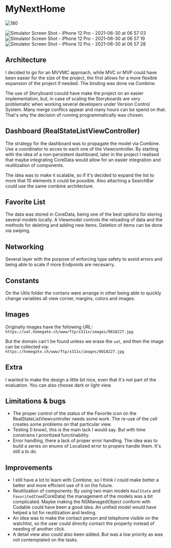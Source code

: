 # MyNextHome

![180](https://user-images.githubusercontent.com/5343418/123904160-5032c080-d970-11eb-98d7-d1c77d449225.png)

![Simulator Screen Shot - iPhone 12 Pro - 2021-06-30 at 06 57 03](https://user-images.githubusercontent.com/5343418/123904645-1f9f5680-d971-11eb-8d1d-a88275b8fba7.png)
![Simulator Screen Shot - iPhone 12 Pro - 2021-06-30 at 06 57 19](https://user-images.githubusercontent.com/5343418/123904646-2037ed00-d971-11eb-9858-9bfcf86ec1ad.png)
![Simulator Screen Shot - iPhone 12 Pro - 2021-06-30 at 06 57 28](https://user-images.githubusercontent.com/5343418/123904647-20d08380-d971-11eb-8524-ed42bbe1a462.png)



## Architecture
I decided to go for an MVVMC approach, while MVC or MVP could have been easier for the size of the project, the first allows for a more flexible expansion of the project if needed. The binding was done via Combine. 

The use of Storyboard coould have make the project on an easier implementation, but, in case of scaling the Storyboards are very problematic when working several developers under Version Control System. Many merge conflics appear and many hours can be spend on that. That's why the decision of running programmatically was chosen. 

## Dashboard (RealStateListViewController)
The strategy for the dashboard was to propagate the model via Combine. Use a coordinator to acces to each one of the Viewcontroller. By starting with the idea of a non-persistent dashboard, later in the project I realised that maybe integrating CoreData would allow for an easier integration and reutilization of components. 

The idea was to make it scalable, so if it's decided to expand the list to more that 10 elements it could be possible. Also attaching a SearchBar could use the same combine architecture. 

## Favorite List
The data was stored in CoreData, being one of the best options for storing several models locally. A Viewmodel controls the reloading of data and the methods for deleting and adding new items. Deletion of items can be done via swiping. 

## Networking
Several layer with the purpose of enforcing type safety to avoid errors and being able to scale if more Endpoints are necesarry. 

## Constants
On the Utils folder the contans were arrange in other being able to quickly change variables all view corner, margins, colors and images. 

## Images
Originally images have the following URL:
`https://uat.homegate.ch/www/ftp/x311x/images/0018227.jpg`

But the domain can't be found unless we erase the `uat`, and then the image can be collected via:
 `https://homegate.ch/www/ftp/x311x/images/0018227.jpg`
 
 ## Extra
 I wanted to make the design a little bit nice, even that it's not part of the evaluation. You can also choose dark or light view. 
 
 ## Limitations & bugs
 
 - The proper control of the status of the Favorite icon on the RealStateListViewcontroller needs some work. The re-use of the cell creates some problems on that particular view.
 - Testing (I know), this is the main lack I would say. But with time constrains I prioritized functinability.
 - Error handling, there a lack of proper error handling. The idea was to build a series on enums of Localized error to propers handle them. It's still a to do. 
 
 ## Improvements
 - I still have a lot to learn with Combine, so I think I could make better a better and more efficient use of it on the future. 
 - Reutilization of components: By using two main models `RealState` and `FavoritedItem`(CoreData) the management of the models was a bit complicated. Maybe making the NSManagedObject conform with Codable could have been a good idea. An unified model would have helped a lot for reutilization and testing. 
 - An idea was to make the contact person and telephone visible on the watchlist, so the user could directly contact the property instead of needing of another click. 
 - A detail view also could also been added. But was a low priority as was not contemplated on the tasks. 
 
 
